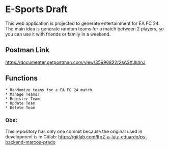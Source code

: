 # E-Sports Draft

This web application is projected to generate entertainment for EA FC 24. The main idea is generate random teams for a match between 2 players, so you can use it with friends or family in a weekend.

## Postman Link

https://documenter.getpostman.com/view/35996822/2sA3XJk4nJ

## Functions

    * Randomize teams for a EA FC 24 match
    * Manage Teams:
    * Register Team
    * Update Team
    * Delete Team

### Obs:

This repository has only one commit because the original used in development is in Gitlab:
https://gitlab.com/ltp2-a-luiz-eduardo/ps-backend-marcos-prado
